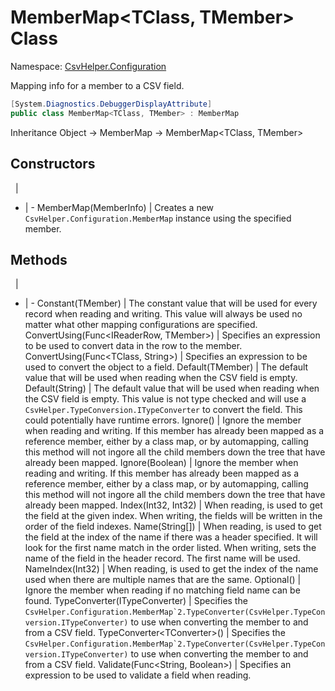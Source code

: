 # MemberMap&lt;TClass, TMember&gt; Class

Namespace: [CsvHelper.Configuration](/api/CsvHelper.Configuration)

Mapping info for a member to a CSV field.

```cs
[System.Diagnostics.DebuggerDisplayAttribute]
public class MemberMap<TClass, TMember> : MemberMap
```

Inheritance Object -> MemberMap -> MemberMap&lt;TClass, TMember&gt;

## Constructors
&nbsp; | &nbsp;
- | -
MemberMap(MemberInfo) | Creates a new ``CsvHelper.Configuration.MemberMap`` instance using the specified member.

## Methods
&nbsp; | &nbsp;
- | -
Constant(TMember) | The constant value that will be used for every record when reading and writing. This value will always be used no matter what other mapping configurations are specified.
ConvertUsing(Func&lt;IReaderRow, TMember&gt;) | Specifies an expression to be used to convert data in the row to the member.
ConvertUsing(Func&lt;TClass, String&gt;) | Specifies an expression to be used to convert the object to a field.
Default(TMember) | The default value that will be used when reading when the CSV field is empty.
Default(String) | The default value that will be used when reading when the CSV field is empty. This value is not type checked and will use a ``CsvHelper.TypeConversion.ITypeConverter`` to convert the field. This could potentially have runtime errors.
Ignore() | Ignore the member when reading and writing. If this member has already been mapped as a reference member, either by a class map, or by automapping, calling this method will not ingore all the child members down the tree that have already been mapped.
Ignore(Boolean) | Ignore the member when reading and writing. If this member has already been mapped as a reference member, either by a class map, or by automapping, calling this method will not ingore all the child members down the tree that have already been mapped.
Index(Int32, Int32) | When reading, is used to get the field at the given index. When writing, the fields will be written in the order of the field indexes.
Name(String[]) | When reading, is used to get the field at the index of the name if there was a header specified. It will look for the first name match in the order listed. When writing, sets the name of the field in the header record. The first name will be used.
NameIndex(Int32) | When reading, is used to get the index of the name used when there are multiple names that are the same.
Optional() | Ignore the member when reading if no matching field name can be found.
TypeConverter(ITypeConverter) | Specifies the ``CsvHelper.Configuration.MemberMap`2.TypeConverter(CsvHelper.TypeConversion.ITypeConverter)`` to use when converting the member to and from a CSV field.
TypeConverter&lt;TConverter&gt;() | Specifies the ``CsvHelper.Configuration.MemberMap`2.TypeConverter(CsvHelper.TypeConversion.ITypeConverter)`` to use when converting the member to and from a CSV field.
Validate(Func&lt;String, Boolean&gt;) | Specifies an expression to be used to validate a field when reading.
